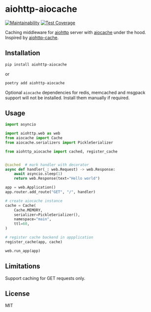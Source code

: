 # aiohttp-aiocache

[![Maintainability](https://api.codeclimate.com/v1/badges/4b6f49c9d1e4e1e9963d/maintainability)](https://codeclimate.com/github/nobbynobbs/aiohttp-aiocache/maintainability)
[![Test Coverage](https://api.codeclimate.com/v1/badges/4b6f49c9d1e4e1e9963d/test_coverage)](https://codeclimate.com/github/nobbynobbs/aiohttp-aiocache/test_coverage)

Caching middleware for [aiohttp](https://github.com/aio-libs/aiohttp) server
with [aiocache](https://github.com/argaen/aiocache) under the hood.
Inspired by [aiohttp-cache](https://github.com/cr0hn/aiohttp-cache).

## Installation

```bash
pip install aiohttp-aiocache
```

or 

```bash
poetry add aiohttp-aiocache
```

Optional `aiocache` dependencies for redis, memcached and msgpack support
will not be installed. Install them manually if required.

## Usage
```python
import asyncio

import aiohttp.web as web
from aiocache import Cache
from aiocache.serializers import PickleSerializer

from aiohttp_aiocache import cached, register_cache


@cached  # mark handler with decorator
async def handler(_: web.Request) -> web.Response:
    await asyncio.sleep(1)
    return web.Response(text="Hello world")

app = web.Application()
app.router.add_route("GET", "/", handler)

# create aiocache instance
cache = Cache(
    Cache.MEMORY,
    serializer=PickleSerializer(),
    namespace="main",
    ttl=60,
)

# register cache backend in appplication
register_cache(app, cache)

web.run_app(app)
```

## Limitations

Support caching for GET requests only.

## License

MIT